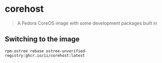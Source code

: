 # corehost

> A Fedora CoreOS image with some development packages built in

## Switching to the image

```shell
rpm-ostree rebase ostree-unverified-registry:ghcr.io/ii/corehost:latest
```
